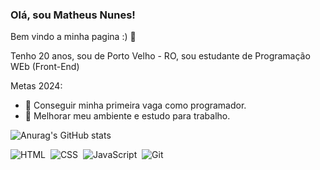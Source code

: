 ### Olá, sou Matheus Nunes!
Bem vindo a minha pagina :) 👋

Tenho 20 anos, sou de Porto Velho - RO, sou estudante de Programação WEb (Front-End) 

Metas 2024: 

- 🔭 Conseguir minha primeira vaga como programador.
- 🌱 Melhorar meu ambiente e estudo para trabalho.
  
![Anurag's GitHub stats](https://github-readme-stats.vercel.app/api?username=mathihenry&show_icons=true&theme=cobalt)


![HTML](https://img.shields.io/badge/HTML5-E34F26?style=for-the-badge&logo=html5&logoColor=white)&nbsp;
![CSS](https://img.shields.io/badge/CSS3-1572B6?style=for-the-badge&logo=css3&logoColor=white)&nbsp;
![JavaScript](https://img.shields.io/badge/JavaScript-F7DF1E?style=for-the-badge&logo=javascript&logoColor=black)&nbsp;
![Git](https://img.shields.io/badge/GIT-E44C30?style=for-the-badge&logo=git&logoColor=white)&nbsp;
